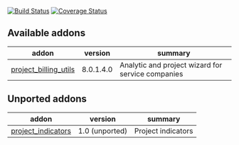 [![Build Status](https://travis-ci.org/OCA/project-reporting.svg?branch=8.0)](https://travis-ci.org/OCA/project-reporting)
[![Coverage Status](https://coveralls.io/repos/OCA/project-reporting/badge.png?branch=8.0)](https://coveralls.io/r/OCA/project-reporting?branch=8.0)


[//]: # (addons)

Available addons
----------------
addon | version | summary
--- | --- | ---
[project_billing_utils](project_billing_utils/) | 8.0.1.4.0 | Analytic and project wizard for service companies


Unported addons
---------------
addon | version | summary
--- | --- | ---
[project_indicators](project_indicators/) | 1.0 (unported) | Project indicators

[//]: # (end addons)
